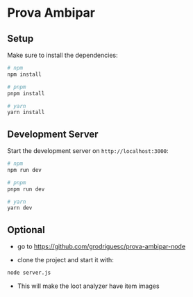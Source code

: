 # Prova Ambipar

## Setup

Make sure to install the dependencies:

```bash
# npm
npm install

# pnpm
pnpm install

# yarn
yarn install
```

## Development Server

Start the development server on `http://localhost:3000`:

```bash
# npm
npm run dev

# pnpm
pnpm run dev

# yarn
yarn dev
```

## Optional

- go to https://github.com/grodriguesc/prova-ambipar-node

- clone the project and start it with:

```bash
node server.js
```

- This will make the loot analyzer have item images
